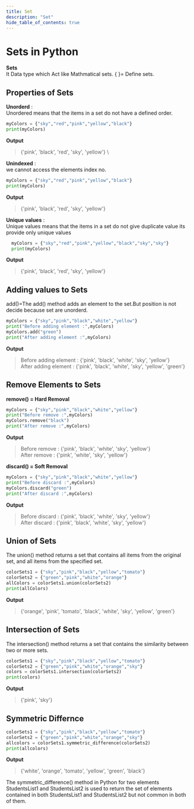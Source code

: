 ```yaml
---
title: Set
description: "Set"
hide_table_of_contents: true
---
```


# Sets in Python

**Sets** <br/>
It Data type which Act like Mathmatical sets. { }= Define sets.

## Properties of Sets

 **Unorderd** : <br/>
  Unordered means that the items in a set do not have a defined order.

```python showLineNumbers = "true" title="unorderd.py"
myColors = {"sky","red","pink","yellow","black"}
print(myColors)
```

**Output**

> {'pink', 'black', 'red', 'sky', 'yellow'}
> \

 **Unindexed** : <br/>
  we cannot access the elements index no.

```python showLineNumbers = "true" title="unindexed.py"
myColors = {"sky","red","pink","yellow","black"}
print(myColors)
```

**Output**

> {'pink', 'black', 'red', 'sky', 'yellow'}

 **Unique values** : <br/>
  Unique values means that the items in a set do not give duplicate value its provide only unique values

  ```python showLineNumbers = "true" title="unique values.py"
    myColors = {"sky","red","pink","yellow","black","sky","sky"}
    print(myColors)
  ```

  **Output**

  > {'pink', 'black', 'red', 'sky', 'yellow'}

  ## Adding values to Sets

  add()=The add() method adds an element to the set.But position is not decide because set are unorderd.

  ```python showLineNumbers = "true" title="add.py"
  myColors = {"sky","pink","black","white","yellow"}
  print("Before adding element :",myColors)
  myColors.add("green")
  print("After adding element :",myColors)
  ```

  **Output**

  > Before adding element : {'pink', 'black', 'white', 'sky', 'yellow'} <br/>
  > After adding element : {'pink', 'black', 'white', 'sky', 'yellow', 'green'}

  ## Remove Elements to Sets

  **remove() = Hard Removal**

  ```python showLineNumbers = "true" title="remove.py"
  myColors = {"sky","pink","black","white","yellow"}
  print("Before remove :",myColors)
  myColors.remove("black")
  print("After remove :",myColors)
  ```

  **Output**

> Before remove : {'pink', 'black', 'white', 'sky', 'yellow'} <br/>
> After remove : {'pink', 'white', 'sky', 'yellow'}

**discard() = Soft Removal**

```python showLineNumbers = "true" title="discard.py"
myColors = {"sky","pink","black","white","yellow"}
print("Before discard :",myColors)
myColors.discard("green")
print("After discard :",myColors)
```

**Output**

> Before discard : {'pink', 'black', 'white', 'sky', 'yellow'} <br/>
> After discard : {'pink', 'black', 'white', 'sky', 'yellow'}

## Union of Sets

The union() method returns a set that contains all items from the original set, and all items from the specified set.

```python showLineNumbers="true" title="union.py"
colorSets1 = {"sky","pink","black","yellow","tomato"}
colorSets2 = {"green","pink","white","orange"}
allColors = colorSets1.union(colorSets2)
print(allColors)
```

**Output**

> {'orange', 'pink', 'tomato', 'black', 'white', 'sky', 'yellow', 'green'}

## Intersection of Sets

The intersection() method returns a set that contains the similarity between two or more sets.

```python showLineNumbers="true" title="intersection.py"
colorSets1 = {"sky","pink","black","yellow","tomato"}
colorSets2 = {"green","pink","white","orange","sky"}
colors = colorSets1.intersection(colorSets2)
print(colors)
```

**Output**

> {'pink', 'sky'}

## Symmetric Differnce

```python showLineNumbers="true" title="symmetric_difference.py"
colorSets1 = {"sky","pink","black","yellow","tomato"}
colorSets2 = {"green","pink","white","orange","sky"}
allcolors = colorSets1.symmetric_difference(colorSets2)
print(allcolors)
```

**Output**

> {'white', 'orange', 'tomato', 'yellow', 'green', 'black'}

The symmetric_difference() method in Python for two elements StudentsList1 and StudentsList2 is used to return the set of elements contained in both StudentsList1 and StudentsList2 but not common in both of them.
